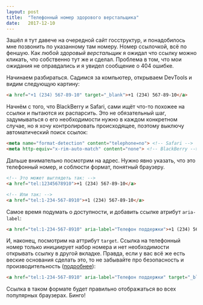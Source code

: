 ```yaml
---
layout: post
title:  "Телефонный номер здорового верстальщика"
date:   2017-12-10
---
```

Зашёл я тут давече на очередной сайт госструктур, и понадобилось мне позвонить по указанному там номеру. Номер ссылочкой, всё по феншую. Как любой *здоровый верстальщик* я ожидал что ссылку можно кликать, что собственно тут же и сделал. Проблема в том, что мои ожидания не оправдались и я увидел сообщение о 404 ошибке.

Начинаем разбираться. Садимся за компьютер, открываем DevTools и видим следующую картину:

```html
<a href="+1 (234) 567-89-10" target="_blank">+1 (234) 567-89-10</a>
```

Начнём с того, что BlackBerry и Safari, сами ищёт что-то похожее на ссылки и пытаются их распарсить. Это не обязательный шаг, задумываться о его необходимости нужно в каждом конкретном случае, но я хочу контролировать происходящее, поэтому выключу автоматический поиск ссылок:

```html
<meta name="format-detection" content="telephone=no"> <!-- Safari -->
<meta http-equiv="x-rim-auto-match" content="none"> <!-- BlackBerry -->
```

Дальше внимательно посмотрим на адрес. Нужно явно указать, что это телефонный номер, и соблюсти формат, понятный браузеру.

```html
<!-- Это может выглядеть так: -->
<a href="tel:12345678910">+1 (234) 567-89-10</a>

<!-- Или так: -->
<a href="tel:1-234-567-8910">+1 (234) 567-89-10</a>
```

Самое время подумать о доступности, и добавить ссылке атрибут `aria-label`:

```html
<a href="tel:1-234-567-8910" aria-label="Телефон поддержки">+1 (234) 567-89-10</a>
```

И, наконец, посмотрим на аттрибут `target`. Ссылка на телефонный номер только инициирует набор номера и нет необходимости открывать ссылку в другой вкладке. Правда, если у вас всё же есть веские основания сделать это, то не забывайте про безопасность и производительность ([подробнее](https://github.com/andrew--r/ui-developer-tips/tree/master/tips/001-target-blank)):

```html
<a href="tel:1-234-567-8910" aria-label="Телефон поддержки" target="_blank" rel="noopener noreferrer">+1 (234) 567-89-10</a>
```

Ссылка в таком формате будет правильно отображаться во всех популярных браузерах. Бинго! 

